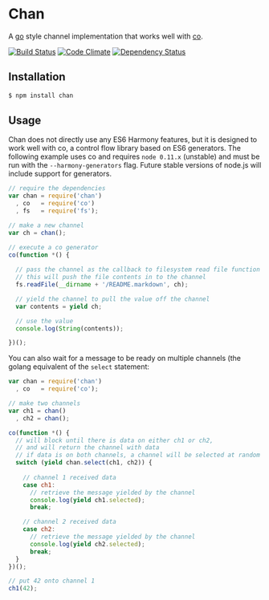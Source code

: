 # Chan

A [go](http://golang.org) style channel implementation that works well with [co](https://github.com/visionmedia/co).

[![Build Status](https://travis-ci.org/brentburgoyne/chan.png)](https://travis-ci.org/brentburgoyne/chan) [![Code Climate](https://codeclimate.com/github/brentburgoyne/chan.png)](https://codeclimate.com/github/brentburgoyne/chan) [![Dependency Status](https://gemnasium.com/brentburgoyne/chan.png)](https://gemnasium.com/brentburgoyne/chan)

## Installation

```bash
$ npm install chan
```
## Usage

Chan does not directly use any ES6 Harmony features, but it is designed to work well with co, a control flow library based on ES6 generators. The following example uses co and requires `node 0.11.x` (unstable) and must be run with the `--harmony-generators` flag. Future stable versions of node.js will include support for generators.

```javascript
// require the dependencies
var chan = require('chan')
  , co   = require('co')
  , fs   = require('fs');

// make a new channel
var ch = chan();

// execute a co generator
co(function *() {
  
  // pass the channel as the callback to filesystem read file function
  // this will push the file contents in to the channel
  fs.readFile(__dirname + '/README.markdown', ch);

  // yield the channel to pull the value off the channel
  var contents = yield ch;

  // use the value
  console.log(String(contents));

})();
```

You can also wait for a message to be ready on multiple channels (the golang equivalent of the `select` statement:

``` javascript
var chan = require('chan')
  , co   = require('co');

// make two channels
var ch1 = chan()
  , ch2 = chan();

co(function *() {
  // will block until there is data on either ch1 or ch2,
  // and will return the channel with data
  // if data is on both channels, a channel will be selected at random
  switch (yield chan.select(ch1, ch2)) {
    
    // channel 1 received data
    case ch1:
      // retrieve the message yielded by the channel
      console.log(yield ch1.selected);
      break;

    // channel 2 received data
    case ch2:
      // retrieve the message yielded by the channel
      console.log(yield ch2.selected);
      break;
  }
})();

// put 42 onto channel 1
ch1(42);
```
